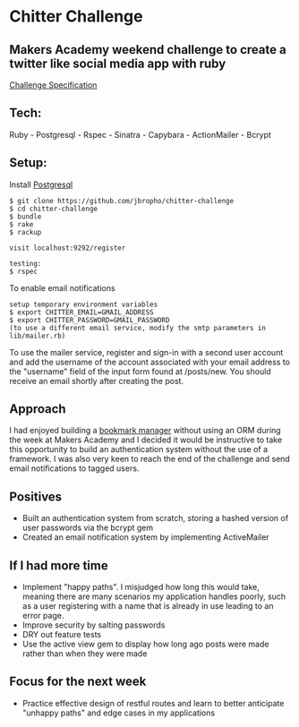 # Chitter Challenge
## Makers Academy weekend challenge to create a twitter like social media app with ruby

[Challenge Specification](https://github.com/makersacademy/chitter-challenge)
## Tech:

Ruby - Postgresql - Rspec - Sinatra - Capybara - ActionMailer - Bcrypt

## Setup:
   Install [Postgresql](https://www.postgresql.org/)

   ```
   $ git clone https://github.com/jbropho/chitter-challenge
   $ cd chitter-challenge
   $ bundle
   $ rake
   $ rackup

   visit localhost:9292/register

   testing:
   $ rspec
   ```

   To enable email notifications
   ```
   setup temporary environment variables
   $ export CHITTER_EMAIL=GMAIL_ADDRESS
   $ export CHITTER_PASSWORD=GMAIL_PASSWORD
   (to use a different email service, modify the smtp parameters in lib/mailer.rb)
   ```

   To use the mailer service, register and sign-in with a second user account and
   add the username of the account associated with your email address to the "username" field
   of the input form found at /posts/new. You should receive an email shortly after creating
   the post.


## Approach
I had enjoyed building a [bookmark manager](https://github.com/jbropho/bookmark-manager) without
using an ORM during the week at Makers Academy and I decided it would be instructive to take this
opportunity to build an authentication system without the use of a framework. I was also very keen
to reach the end of the challenge and send email notifications to tagged users.

## Positives
* Built an authentication system from scratch, storing a hashed version of user passwords via the bcrypt gem
* Created an email notification system by implementing ActiveMailer

## If I had more time
* Implement "happy paths". I misjudged how long this would take, meaning there are many scenarios my application
handles poorly, such as a user registering with a name that is already in use leading to an error page.
* Improve security by salting passwords
* DRY out feature tests
* Use the active view gem to display how long ago posts were made rather than when they were made

## Focus for the next week
* Practice effective design of restful routes and learn to better anticipate "unhappy paths" and edge cases
in my applications
